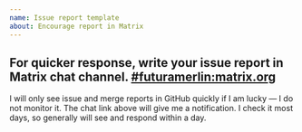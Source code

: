 ```yaml
---
name: Issue report template
about: Encourage report in Matrix
---
```

## For quicker response, write your issue report in Matrix chat channel. [#futuramerlin:matrix.org](https://matrix.to/#/%23futuramerlin:matrix.org)

I will only see issue and merge reports in GitHub quickly if I am lucky — I do not monitor it. The chat link above will give me a notification. I check it most days, so generally will see and respond within a day.
